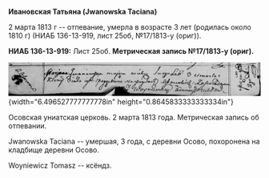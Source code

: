 **Ивановская Татьяна (Jwanowska Taciana)**

2 марта 1813 г -- отпевание, умерла в возрасте 3 лет (родилась около
1810 г) (НИАБ 136-13-919, лист 25об, №17/1813-у (ориг)).

**НИАБ 136-13-919:** Лист 25об. **Метрическая запись №17/1813-у
(ориг).**

![](./media/af71f427c7db351c8a87538cc245dffe2f52bd51.png){width="6.496527777777778in"
height="0.8645833333333334in"}

Осовская униатская церковь. 2 марта 1813 года. Метрическая запись об
отпевании.

Jwanowska Taciana -- умершая, 3 года, с деревни Осово, похоронена на
кладбище деревни Осово.

Woyniewicz Tomasz -- ксёндз.
